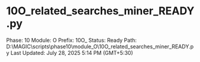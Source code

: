 # 10O_related_searches_miner_READY.py

Phase: 10
Module: O
Prefix: 10O_
Status: Ready
Path: D:\MAGIC\scripts\phase10\module_O\10O_related_searches_miner_READY.py
Last Updated: July 28, 2025 5:14 PM (GMT+5:30)
